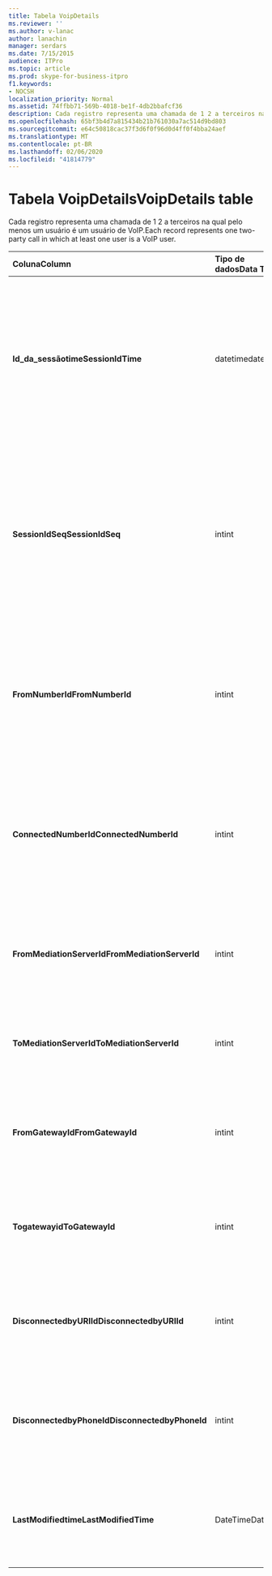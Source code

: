 ```yaml
---
title: Tabela VoipDetails
ms.reviewer: ''
ms.author: v-lanac
author: lanachin
manager: serdars
ms.date: 7/15/2015
audience: ITPro
ms.topic: article
ms.prod: skype-for-business-itpro
f1.keywords:
- NOCSH
localization_priority: Normal
ms.assetid: 74ffbb71-569b-4018-be1f-4db2bbafcf36
description: Cada registro representa uma chamada de 1 2 a terceiros na qual pelo menos um usuário é um usuário de VoIP.
ms.openlocfilehash: 65bf3b4d7a815434b21b761030a7ac514d9bd803
ms.sourcegitcommit: e64c50818cac37f3d6f0f96d0d4ff0f4bba24aef
ms.translationtype: MT
ms.contentlocale: pt-BR
ms.lasthandoff: 02/06/2020
ms.locfileid: "41814779"
---
```

# <a name="voipdetails-table"></a><span data-ttu-id="9426d-103">Tabela VoipDetails</span><span class="sxs-lookup"><span data-stu-id="9426d-103">VoipDetails table</span></span>
 
<span data-ttu-id="9426d-104">Cada registro representa uma chamada de 1 2 a terceiros na qual pelo menos um usuário é um usuário de VoIP.</span><span class="sxs-lookup"><span data-stu-id="9426d-104">Each record represents one two-party call in which at least one user is a VoIP user.</span></span>
  
|<span data-ttu-id="9426d-105">**Coluna**</span><span class="sxs-lookup"><span data-stu-id="9426d-105">**Column**</span></span>|<span data-ttu-id="9426d-106">**Tipo de dados**</span><span class="sxs-lookup"><span data-stu-id="9426d-106">**Data Type**</span></span>|<span data-ttu-id="9426d-107">**Chave/índice**</span><span class="sxs-lookup"><span data-stu-id="9426d-107">**Key/Index**</span></span>|<span data-ttu-id="9426d-108">**Detalhes**</span><span class="sxs-lookup"><span data-stu-id="9426d-108">**Details**</span></span>|
|:-----|:-----|:-----|:-----|
|<span data-ttu-id="9426d-109">**Id_da_sessãotime**</span><span class="sxs-lookup"><span data-stu-id="9426d-109">**SessionIdTime**</span></span> <br/> |<span data-ttu-id="9426d-110">datetime</span><span class="sxs-lookup"><span data-stu-id="9426d-110">datetime</span></span>  <br/> |<span data-ttu-id="9426d-111">Primária</span><span class="sxs-lookup"><span data-stu-id="9426d-111">Primary</span></span>  <br/> |<span data-ttu-id="9426d-112">Tempo de solicitação de sessão.</span><span class="sxs-lookup"><span data-stu-id="9426d-112">Time of session request.</span></span> <span data-ttu-id="9426d-113">Usado em conjunto com o **SessionIdSeq** para identificar exclusivamente uma sessão.</span><span class="sxs-lookup"><span data-stu-id="9426d-113">Used in conjunction with **SessionIdSeq** to uniquely identify a session.</span></span> <span data-ttu-id="9426d-114">Consulte a [tabela de diálogos no Skype for Business Server 2015](dialogs.md) para obter mais informações.</span><span class="sxs-lookup"><span data-stu-id="9426d-114">See the [Dialogs table in Skype for Business Server 2015](dialogs.md) for more information.</span></span> <br/> |
|<span data-ttu-id="9426d-115">**SessionIdSeq**</span><span class="sxs-lookup"><span data-stu-id="9426d-115">**SessionIdSeq**</span></span> <br/> |<span data-ttu-id="9426d-116">int</span><span class="sxs-lookup"><span data-stu-id="9426d-116">int</span></span>  <br/> |<span data-ttu-id="9426d-117">Primária</span><span class="sxs-lookup"><span data-stu-id="9426d-117">Primary</span></span>  <br/> |<span data-ttu-id="9426d-118">Número de identificação para identificar a sessão.</span><span class="sxs-lookup"><span data-stu-id="9426d-118">ID number to identify the session.</span></span> <span data-ttu-id="9426d-119">Usado em conjunto com a **identificação_da_sessãotime** para identificar exclusivamente uma sessão.</span><span class="sxs-lookup"><span data-stu-id="9426d-119">Used in conjunction with **SessionIdTime** to uniquely identify a session.</span></span> <span data-ttu-id="9426d-120">Consulte a [tabela de diálogos no Skype for Business Server 2015](dialogs.md) para obter mais informações.</span><span class="sxs-lookup"><span data-stu-id="9426d-120">See the [Dialogs table in Skype for Business Server 2015](dialogs.md) for more information.</span></span> <br/> |
|<span data-ttu-id="9426d-121">**FromNumberId**</span><span class="sxs-lookup"><span data-stu-id="9426d-121">**FromNumberId**</span></span> <br/> |<span data-ttu-id="9426d-122">int</span><span class="sxs-lookup"><span data-stu-id="9426d-122">int</span></span>  <br/> |<span data-ttu-id="9426d-123">Exterior</span><span class="sxs-lookup"><span data-stu-id="9426d-123">Foreign</span></span>  <br/> |<span data-ttu-id="9426d-124">Identificação de **telefone** do chamador.</span><span class="sxs-lookup"><span data-stu-id="9426d-124">**PhoneId** of the caller.</span></span> <span data-ttu-id="9426d-125">Consulte a [tabela de telefones](phones.md) para obter mais informações.</span><span class="sxs-lookup"><span data-stu-id="9426d-125">See the [Phones table](phones.md) for more information.</span></span> <span data-ttu-id="9426d-126">Se não for nulo e **FromGatewayId** não for nulo, o chamador será um usuário PSTN.</span><span class="sxs-lookup"><span data-stu-id="9426d-126">If not NULL and **FromGatewayId** is not NULL, then the caller was a PSTN user.</span></span> <br/> |
|<span data-ttu-id="9426d-127">**ConnectedNumberId**</span><span class="sxs-lookup"><span data-stu-id="9426d-127">**ConnectedNumberId**</span></span> <br/> |<span data-ttu-id="9426d-128">int</span><span class="sxs-lookup"><span data-stu-id="9426d-128">int</span></span>  <br/> |<span data-ttu-id="9426d-129">Exterior</span><span class="sxs-lookup"><span data-stu-id="9426d-129">Foreign</span></span>  <br/> |<span data-ttu-id="9426d-130">**Número de telefoneid** do receptor da chamada.</span><span class="sxs-lookup"><span data-stu-id="9426d-130">**PhoneId** of the call receiver.</span></span> <span data-ttu-id="9426d-131">Consulte a [tabela de telefones](phones.md) para obter mais informações.</span><span class="sxs-lookup"><span data-stu-id="9426d-131">See the [Phones table](phones.md) for more information.</span></span> <span data-ttu-id="9426d-132">Se não for nulo e **Togatewayid** não for nulo, o receptor da chamada será um usuário PSTN.</span><span class="sxs-lookup"><span data-stu-id="9426d-132">If not NULL and **ToGatewayId** is not NULL, then the call receiver was a PSTN user.</span></span> <br/> |
|<span data-ttu-id="9426d-133">**FromMediationServerId**</span><span class="sxs-lookup"><span data-stu-id="9426d-133">**FromMediationServerId**</span></span> <br/> |<span data-ttu-id="9426d-134">int</span><span class="sxs-lookup"><span data-stu-id="9426d-134">int</span></span>  <br/> |<span data-ttu-id="9426d-135">Exterior</span><span class="sxs-lookup"><span data-stu-id="9426d-135">Foreign</span></span>  <br/> |<span data-ttu-id="9426d-136">O servidor de mediação do qual a chamada está vindo.</span><span class="sxs-lookup"><span data-stu-id="9426d-136">The Mediation Server the call is coming from.</span></span> <span data-ttu-id="9426d-137">Consulte a [tabela MediationServers](mediationservers.md) para obter mais informações.</span><span class="sxs-lookup"><span data-stu-id="9426d-137">See the [MediationServers table](mediationservers.md) for more information.</span></span> <br/> |
|<span data-ttu-id="9426d-138">**ToMediationServerId**</span><span class="sxs-lookup"><span data-stu-id="9426d-138">**ToMediationServerId**</span></span> <br/> |<span data-ttu-id="9426d-139">int</span><span class="sxs-lookup"><span data-stu-id="9426d-139">int</span></span>  <br/> |<span data-ttu-id="9426d-140">Exterior</span><span class="sxs-lookup"><span data-stu-id="9426d-140">Foreign</span></span>  <br/> |<span data-ttu-id="9426d-141">O servidor de mediação chamado está indo para.</span><span class="sxs-lookup"><span data-stu-id="9426d-141">The Mediation Server called is going to.</span></span> <span data-ttu-id="9426d-142">Consulte a [tabela MediationServers](mediationservers.md) para obter mais informações.</span><span class="sxs-lookup"><span data-stu-id="9426d-142">See the [MediationServers table](mediationservers.md) for more information.</span></span> <br/> |
|<span data-ttu-id="9426d-143">**FromGatewayId**</span><span class="sxs-lookup"><span data-stu-id="9426d-143">**FromGatewayId**</span></span> <br/> |<span data-ttu-id="9426d-144">int</span><span class="sxs-lookup"><span data-stu-id="9426d-144">int</span></span>  <br/> |<span data-ttu-id="9426d-145">Exterior</span><span class="sxs-lookup"><span data-stu-id="9426d-145">Foreign</span></span>  <br/> |<span data-ttu-id="9426d-146">Gateway do qual a chamada está vindo.</span><span class="sxs-lookup"><span data-stu-id="9426d-146">Gateway the call is coming from.</span></span> <span data-ttu-id="9426d-147">Consulte a [tabela gateways no Skype for Business Server 2015](gateways.md) para obter mais informações.</span><span class="sxs-lookup"><span data-stu-id="9426d-147">See the [Gateways table in Skype for Business Server 2015](gateways.md) for more information.</span></span> <br/> |
|<span data-ttu-id="9426d-148">**Togatewayid**</span><span class="sxs-lookup"><span data-stu-id="9426d-148">**ToGatewayId**</span></span> <br/> |<span data-ttu-id="9426d-149">int</span><span class="sxs-lookup"><span data-stu-id="9426d-149">int</span></span>  <br/> |<span data-ttu-id="9426d-150">Exterior</span><span class="sxs-lookup"><span data-stu-id="9426d-150">Foreign</span></span>  <br/> |<span data-ttu-id="9426d-151">Gateway em que a chamada vai.</span><span class="sxs-lookup"><span data-stu-id="9426d-151">Gateway the call is going to.</span></span> <span data-ttu-id="9426d-152">Consulte a [tabela gateways no Skype for Business Server 2015](gateways.md) para obter mais informações.</span><span class="sxs-lookup"><span data-stu-id="9426d-152">See the [Gateways table in Skype for Business Server 2015](gateways.md) for more information.</span></span> <br/> |
|<span data-ttu-id="9426d-153">**DisconnectedbyURIId**</span><span class="sxs-lookup"><span data-stu-id="9426d-153">**DisconnectedbyURIId**</span></span> <br/> |<span data-ttu-id="9426d-154">int</span><span class="sxs-lookup"><span data-stu-id="9426d-154">int</span></span>  <br/> |<span data-ttu-id="9426d-155">Exterior</span><span class="sxs-lookup"><span data-stu-id="9426d-155">Foreign</span></span>  <br/> |<span data-ttu-id="9426d-156">URI do usuário que desconectou a chamada, se o usuário tiver um URI.</span><span class="sxs-lookup"><span data-stu-id="9426d-156">URI of the user who disconnected the call, if the user has a URI.</span></span> <span data-ttu-id="9426d-157">Para obter mais informações, consulte a [tabela usuários](users.md) .</span><span class="sxs-lookup"><span data-stu-id="9426d-157">See the [Users table](users.md) for more information.</span></span> <br/> |
|<span data-ttu-id="9426d-158">**DisconnectedbyPhoneId**</span><span class="sxs-lookup"><span data-stu-id="9426d-158">**DisconnectedbyPhoneId**</span></span> <br/> |<span data-ttu-id="9426d-159">int</span><span class="sxs-lookup"><span data-stu-id="9426d-159">int</span></span>  <br/> |<span data-ttu-id="9426d-160">Exterior</span><span class="sxs-lookup"><span data-stu-id="9426d-160">Foreign</span></span>  <br/> |<span data-ttu-id="9426d-161">ID do telefone que desconectou a chamada foi desconectado de um telefone.</span><span class="sxs-lookup"><span data-stu-id="9426d-161">ID of the phone that disconnected the call was disconnected from a phone.</span></span> <span data-ttu-id="9426d-162">Consulte a [tabela de telefones](phones.md) para obter mais informações.</span><span class="sxs-lookup"><span data-stu-id="9426d-162">See the [Phones table](phones.md) for more information.</span></span> <br/> |
|<span data-ttu-id="9426d-163">**LastModifiedtime**</span><span class="sxs-lookup"><span data-stu-id="9426d-163">**LastModifiedTime**</span></span> <br/> |<span data-ttu-id="9426d-164">DateTime</span><span class="sxs-lookup"><span data-stu-id="9426d-164">Datetime</span></span>  <br/> ||<span data-ttu-id="9426d-165">Para uso interno pelo serviço de monitoramento.</span><span class="sxs-lookup"><span data-stu-id="9426d-165">For internal use by the Monitoring service.</span></span>  <br/> <span data-ttu-id="9426d-166">Este campo foi apresentado no Skype for Business Server 2015.</span><span class="sxs-lookup"><span data-stu-id="9426d-166">This field was introduced in Skype for Business Server 2015.</span></span>  <br/> |
   

